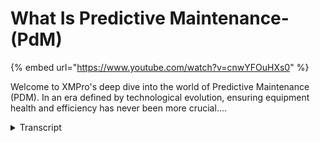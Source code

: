 # What Is Predictive Maintenance- (PdM)
{% embed url="https://www.youtube.com/watch?v=cnwYFOuHXs0" %}



Welcome to XMPro's deep dive into the world of Predictive Maintenance (PDM). In an era defined by technological evolution, ensuring equipment health and efficiency has never been more crucial....
<details>
<summary>Transcript</summary>Welcome to XMPro's deep dive into the world of Predictive Maintenance (PDM). In an era defined by technological evolution, ensuring equipment health and efficiency has never been more crucial....
in today's rapidly evolving

technological landscape the optimization

of equipment health and efficiency is

Paramount this is where predictive

maintenance comes in predictive

maintenance is a sophisticated approach

to equipment management that goes beyond

the traditional

paradigms predictive maintenance PDM is

more than just a proactive monitoring

tool it's the fusion of advanced sensor

technology intricate data analytics and

deep machine learning

algorithms by assessing realtime data

alongside historical Trends PDM provides

a holistic view of equipment Health

pinpointing anomalies and predicting

potential failures with remarkable

Precision next let's talk about the

advantages of predictive

maintenance firstly let's look at

Financial

efficiency traditional maintenance

strategies can often result in either

over maintenance or costly reactive

fixes PDM defines the process allowing

companies to allocate resources more

strategically thus realizing significant

cost

efficiencies next let's look at optimal

equipment

longevity in the drive for continuous

uptime the nuanced care that PDM

provides ensures that equipment isn't

just running but running optimally

prolonging its functional

lifespan finally let's discuss mitigated

downtime for High-Tech Industries and

advanced manufacturing sectors unplanned

downtime isn't just an inconvenience

it's a significant expense PDM by

predicting failures offers an unmatched

advantage in keeping operations

seamless predictive maintenance is more

than just an operational strategy it's a

competitive Advantage it embodies the

fusion of engineering prowess with

Advanced data analytics setting the

stage for unprecedented operational

excellence in the years to come we hope

you enjoyed this video in our next video

we will look at the different

Technologies behind PDM and how they

work in tandem to create a PDM

solution are you looking to implement

predictive maintenance for your business

but not sure where to get started the

team at XM Pro is ready to help you

every step of the way on your predictive

maintenance Journey contact us today for

a free no obligation

consultation
</details>